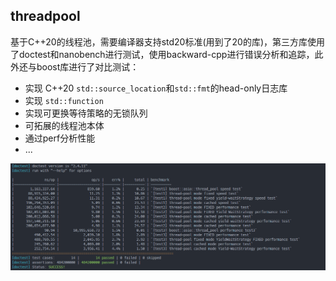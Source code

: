 ## threadpool

基于C++20的线程池，需要编译器支持std20标准(用到了20的库)，第三方库使用了doctest和nanobench进行测试，使用backward-cpp进行错误分析和追踪，此外还与boost库进行了对比测试：

* 实现 C++20 `std::source_location`和`std::fmt`的head-only日志库
* 实现 `std::function`
* 实现可更换等待策略的无锁队列
* 可拓展的线程池本体
* 通过perf分析性能
* ...

![bench](img/bench.png)